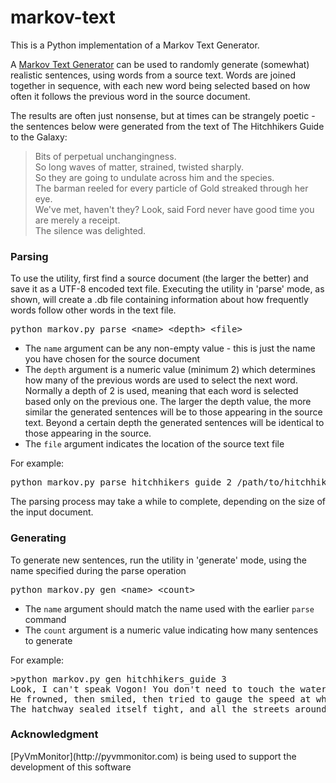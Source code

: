 # markov-text
This is a Python implementation of a Markov Text Generator.

A [Markov Text Generator](http://en.wikipedia.org/wiki/Markov_chain) can be used to randomly generate (somewhat) realistic sentences, using words from a source text. Words are joined together in sequence, with each new word being selected based on how often it follows the previous word in the source document.

The results are often just nonsense, but at times can be strangely poetic - the sentences below were generated from the text of The Hitchhikers Guide to the Galaxy:

> Bits of perpetual unchangingness.  
> So long waves of matter, strained, twisted sharply.  
> So they are going to undulate across him and the species.  
> The barman reeled for every particle of Gold streaked through her eye.  
> We've met, haven't they? Look, said Ford never have good time you are merely a receipt.  
> The silence was delighted.

### Parsing

<section>To use the utility, first find a source document (the larger the better) and save it as a UTF-8 encoded text file. Executing the utility in 'parse' mode, as shown, will create a .db file containing information about how frequently words follow other words in the text file.

<pre>python markov.py parse &lt;name&gt; &lt;depth&gt; &lt;file&gt;
</pre>

*   The `name` argument can be any non-empty value - this is just the name you have chosen for the source document
*   The `depth` argument is a numeric value (minimum 2) which determines how many of the previous words are used to select the next word. Normally a depth of 2 is used, meaning that each word is selected based only on the previous one. The larger the depth value, the more similar the generated sentences will be to those appearing in the source text. Beyond a certain depth the generated sentences will be identical to those appearing in the source.
*   The `file` argument indicates the location of the source text file

For example:

<pre>python markov.py parse hitchhikers_guide 2 /path/to/hitchhikers.txt
</pre>

The parsing process may take a while to complete, depending on the size of the input document.</section>

### Generating

<section>To generate new sentences, run the utility in 'generate' mode, using the name specified during the parse operation

<pre>python markov.py gen &lt;name&gt; &lt;count&gt;
</pre>

*   The `name` argument should match the name used with the earlier `parse` command
*   The `count` argument is a numeric value indicating how many sentences to generate

For example:

<pre>>python markov.py gen hitchhikers_guide 3
Look, I can't speak Vogon! You don't need to touch the water
He frowned, then smiled, then tried to gauge the speed at which they were able to pick up hitch hikers
The hatchway sealed itself tight, and all the streets around it
</pre>

</section>

### Acknowledgment
<section>
[PyVmMonitor](http://pyvmmonitor.com) is being used to support the development of this software 
</section>
